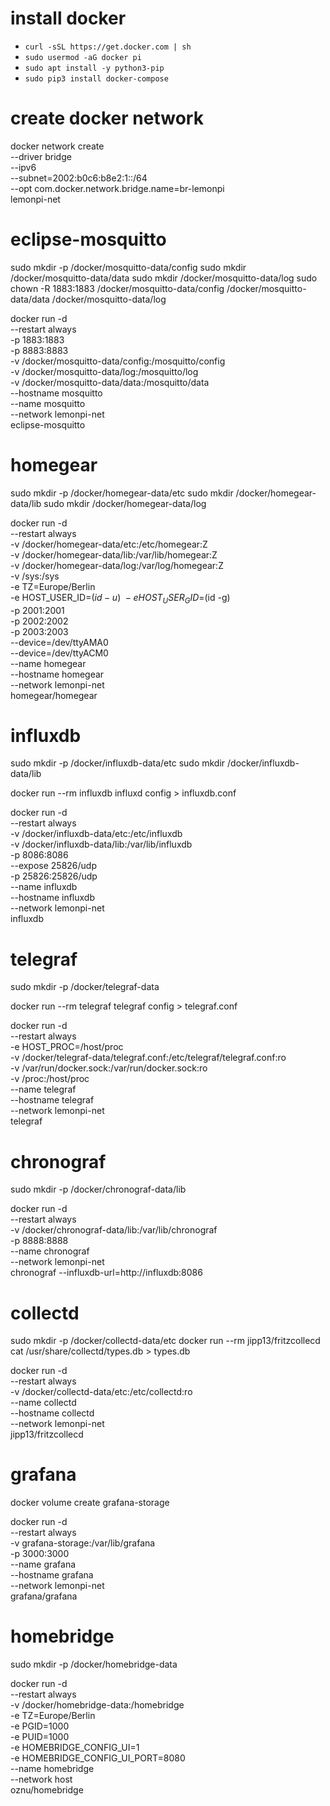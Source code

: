 # install docker
 - `curl -sSL https://get.docker.com | sh`
 - `sudo usermod -aG docker pi`
 - `sudo apt install -y python3-pip`
 - `sudo pip3 install docker-compose`


# create docker network
docker network create \
 --driver bridge \
 --ipv6 \
 --subnet=2002:b0c6:b8e2:1::/64 \
 --opt com.docker.network.bridge.name=br-lemonpi \
 lemonpi-net


# eclipse-mosquitto

sudo mkdir -p /docker/mosquitto-data/config
sudo mkdir /docker/mosquitto-data/data
sudo mkdir /docker/mosquitto-data/log
sudo chown -R 1883:1883 /docker/mosquitto-data/config /docker/mosquitto-data/data /docker/mosquitto-data/log

docker run -d \
 --restart always \
 -p 1883:1883 \
 -p 8883:8883 \
 -v /docker/mosquitto-data/config:/mosquitto/config \
 -v /docker/mosquitto-data/log:/mosquitto/log \
 -v /docker/mosquitto-data/data:/mosquitto/data \
 --hostname mosquitto \
 --name mosquitto \
 --network lemonpi-net \
 eclipse-mosquitto


# homegear

sudo mkdir -p /docker/homegear-data/etc
sudo mkdir /docker/homegear-data/lib
sudo mkdir /docker/homegear-data/log

docker run -d \
 --restart always \
 -v /docker/homegear-data/etc:/etc/homegear:Z \
 -v /docker/homegear-data/lib:/var/lib/homegear:Z \
 -v /docker/homegear-data/log:/var/log/homegear:Z \
 -v /sys:/sys \
 -e TZ=Europe/Berlin \
 -e HOST_USER_ID=$(id -u) \
 -e HOST_USER_GID=$(id -g) \
 -p 2001:2001 \
 -p 2002:2002 \
 -p 2003:2003 \
 --device=/dev/ttyAMA0 \
 --device=/dev/ttyACM0 \
 --name homegear \
 --hostname homegear \
 --network lemonpi-net \
 homegear/homegear


# influxdb

sudo mkdir -p /docker/influxdb-data/etc
sudo mkdir /docker/influxdb-data/lib

docker run --rm influxdb influxd config > influxdb.conf

docker run -d \
 --restart always \
 -v /docker/influxdb-data/etc:/etc/influxdb \
 -v /docker/influxdb-data/lib:/var/lib/influxdb \
 -p 8086:8086 \
 --expose 25826/udp \
 -p 25826:25826/udp \
 --name influxdb \
 --hostname influxdb \
 --network lemonpi-net \
 influxdb


# telegraf

sudo mkdir -p /docker/telegraf-data

docker run --rm telegraf telegraf config > telegraf.conf

docker run -d \
 --restart always \
 -e HOST_PROC=/host/proc \
 -v /docker/telegraf-data/telegraf.conf:/etc/telegraf/telegraf.conf:ro \
 -v /var/run/docker.sock:/var/run/docker.sock:ro \
 -v /proc:/host/proc \
 --name telegraf \
 --hostname telegraf \
 --network lemonpi-net \
 telegraf


# chronograf

sudo mkdir -p /docker/chronograf-data/lib

docker run -d \
 --restart always \
 -v /docker/chronograf-data/lib:/var/lib/chronograf \
 -p 8888:8888 \
 --name chronograf \
 --network lemonpi-net \
 chronograf --influxdb-url=http://influxdb:8086


# collectd

sudo mkdir -p /docker/collectd-data/etc
docker run --rm jipp13/fritzcollecd cat /usr/share/collectd/types.db > types.db

docker run -d \
 --restart always \
 -v /docker/collectd-data/etc:/etc/collectd:ro \
 --name collectd \
 --hostname collectd \
 --network lemonpi-net \
 jipp13/fritzcollecd


# grafana

docker volume create grafana-storage

docker run -d \
 --restart always \
 -v grafana-storage:/var/lib/grafana \
 -p 3000:3000 \
 --name grafana \
 --hostname grafana \
 --network lemonpi-net \
 grafana/grafana

# homebridge

sudo mkdir -p /docker/homebridge-data

docker run -d \
 --restart always \
 -v /docker/homebridge-data:/homebridge \
 -e TZ=Europe/Berlin \
 -e PGID=1000 \
 -e PUID=1000 \
 -e HOMEBRIDGE_CONFIG_UI=1 \
 -e HOMEBRIDGE_CONFIG_UI_PORT=8080 \
 --name homebridge \
 --network host \
 oznu/homebridge
